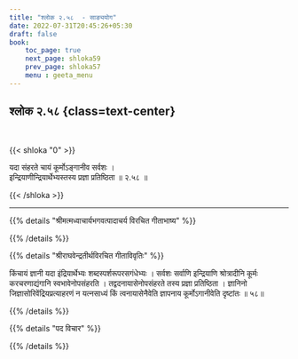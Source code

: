```yaml
---
title: "श्लोक २.५८  - साङ्ययोग"
date: 2022-07-31T20:45:26+05:30
draft: false
book:
    toc_page: true
    next_page: shloka59
    prev_page: shloka57
    menu : geeta_menu
---
```




## श्लोक २.५८ {class=text-center}

<br/>

{{< shloka  "0"  >}}

यदा संहरते चायं कूर्मोऽङ्गानीव सर्वशः ।   
इन्द्रियाणीन्द्रियार्थेभ्यस्तस्य प्रज्ञा प्रतिष्ठिता ॥ २.५८ ॥

{{< /shloka >}}

---


{{% details "श्रीमत्मध्वाचार्यभगवत्पादाचर्य विरचित  गीताभाष्य" %}}

 <!Fill here/>

{{% /details %}}



{{% details "श्रीराघवेन्द्रतीर्थविरचित गीताविवृतिः" %}}

किंचायं ज्ञानी यदा इंद्रियार्थेभ्यः शब्दस्पर्शरूपरसगंधेभ्यः । सर्वशः
सर्वाणि इन्द्रियाणि श्रोत्रादीनि कूर्मः करचरणाद्यंगानि स्वभावेनोपसंहरति ।
तद्वदनायासेनोपसंहरते तस्य प्रज्ञा प्रतिष्ठिता । ज्ञानिनो
जिज्ञासोरिवेंद्रियप्रत्याहरणं न यत्नसाध्यं किं त्वनायासेनैवेति ज्ञापनाय
कूर्मोऽगानीवेति दृष्टांतः ॥ ५८॥

{{% /details %}}



{{% details "पद विचार" %}}


{{% /details %}}
